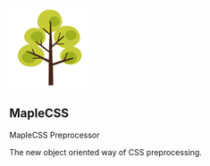 <img src="logo.png"><h2>MapleCSS</h2>
<p>MapleCSS Preprocessor</p>
<p>The new object oriented way of CSS preprocessing.</p>
